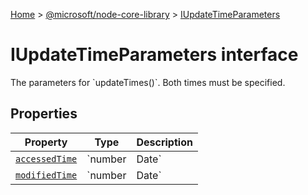 [Home](./index) &gt; [@microsoft/node-core-library](./node-core-library.md) &gt; [IUpdateTimeParameters](./node-core-library.iupdatetimeparameters.md)

# IUpdateTimeParameters interface

The parameters for \`updateTimes()\`. Both times must be specified.

## Properties

|  Property | Type | Description |
|  --- | --- | --- |
|  [`accessedTime`](./node-core-library.iupdatetimeparameters.accessedtime.md) | `number | Date` | The UNIX epoch time or Date when this was last accessed. |
|  [`modifiedTime`](./node-core-library.iupdatetimeparameters.modifiedtime.md) | `number | Date` | The UNIX epoch time or Date when this was last modified |

